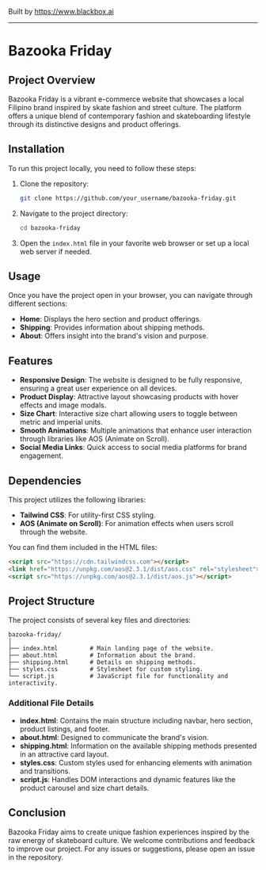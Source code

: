 
Built by https://www.blackbox.ai

---

# Bazooka Friday

## Project Overview
Bazooka Friday is a vibrant e-commerce website that showcases a local Filipino brand inspired by skate fashion and street culture. The platform offers a unique blend of contemporary fashion and skateboarding lifestyle through its distinctive designs and product offerings.

## Installation

To run this project locally, you need to follow these steps:

1. Clone the repository:
   ```bash
   git clone https://github.com/your_username/bazooka-friday.git
   ```

2. Navigate to the project directory:
   ```bash
   cd bazooka-friday
   ```

3. Open the `index.html` file in your favorite web browser or set up a local web server if needed.

## Usage

Once you have the project open in your browser, you can navigate through different sections:
- **Home**: Displays the hero section and product offerings.
- **Shipping**: Provides information about shipping methods.
- **About**: Offers insight into the brand's vision and purpose.

## Features

- **Responsive Design**: The website is designed to be fully responsive, ensuring a great user experience on all devices.
- **Product Display**: Attractive layout showcasing products with hover effects and image modals.
- **Size Chart**: Interactive size chart allowing users to toggle between metric and imperial units.
- **Smooth Animations**: Multiple animations that enhance user interaction through libraries like AOS (Animate on Scroll).
- **Social Media Links**: Quick access to social media platforms for brand engagement.

## Dependencies

This project utilizes the following libraries:
- **Tailwind CSS**: For utility-first CSS styling.
- **AOS (Animate on Scroll)**: For animation effects when users scroll through the website.

You can find them included in the HTML files:
```html
<script src="https://cdn.tailwindcss.com"></script>
<link href="https://unpkg.com/aos@2.3.1/dist/aos.css" rel="stylesheet">
<script src="https://unpkg.com/aos@2.3.1/dist/aos.js"></script>
```

## Project Structure

The project consists of several key files and directories:
```
bazooka-friday/
│
├── index.html         # Main landing page of the website.
├── about.html         # Information about the brand.
├── shipping.html      # Details on shipping methods.
├── styles.css         # Stylesheet for custom styling.
└── script.js          # JavaScript file for functionality and interactivity.
```

### Additional File Details

- **index.html**: Contains the main structure including navbar, hero section, product listings, and footer.
- **about.html**: Designed to communicate the brand's vision.
- **shipping.html**: Information on the available shipping methods presented in an attractive card layout.
- **styles.css**: Custom styles used for enhancing elements with animation and transitions.
- **script.js**: Handles DOM interactions and dynamic features like the product carousel and size chart details.

## Conclusion

Bazooka Friday aims to create unique fashion experiences inspired by the raw energy of skateboard culture. We welcome contributions and feedback to improve our project. For any issues or suggestions, please open an issue in the repository.
